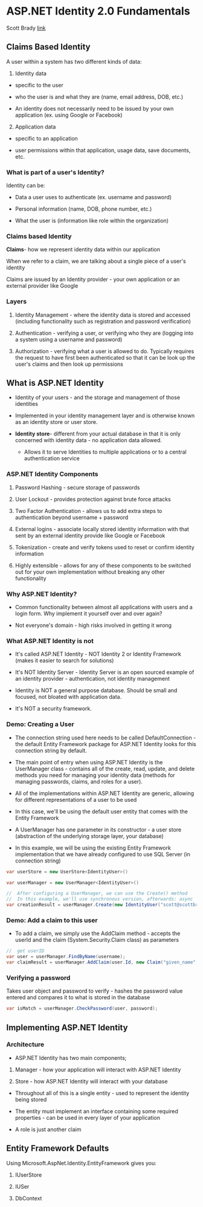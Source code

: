 # ASP.NET Identity 2.0 Fundamentals

Scott Brady
[link](https://app.pluralsight.com/library/courses/asp-dot-net-identity-fundamentals/table-of-contents)

## Claims Based Identity

A user within a system has two different kinds of data:

1. Identity data

  - specific to the user

  - who the user is and what they are (name, email address, DOB, etc.)

  - An identity does not necessarily need to be issued by your own application (ex. using Google or Facebook)

2. Application data

  - specific to an application

  - user permissions within that application, usage data, save documents, etc.

### What is part of a user's Identity?

Identity can be:

  - Data a user uses to authenticate (ex. username and password)

  - Personal information (name, DOB, phone number, etc.)

  - What the user is (information like role within the organization)

### Claims based Identity

**Claims**- how we represent identity data within our application

When we refer to a claim, we are talking about a single piece of a user's identity

Claims are issued by an Identity provider - your own application or an external provider like Google

### Layers

1. Identity Management - where the identity data is stored and accessed (including functionality such as registration and password verification)

2. Authentication - verifying a user, or verifying who they are (logging into a system using a username and password)

3. Authorization - verifying what a user is allowed to do. Typically requires the request to have first been authenticated so that it can be look up the user's claims and then look up permissions

## What is ASP.NET Identity

- Identity of your users - and the storage and management of those identities

- Implemented in your identity management layer and is otherwise known as an identity store or user store.

- **Identity store**- different from your actual database in that it is only concerned with identity data - no application data allowed.
  
  - Allows it to serve Identities to multiple applications or to a central authentication service

### ASP.NET Identity Components

1. Password Hashing - secure storage of passwords

2. User Lockout - provides protection against brute force attacks

3. Two Factor Authentication - allows us to add extra steps to authentication beyond username + password

4. External logins - associate locally stored identity information with that sent by an external identity provide like Google or Facebook

5. Tokenization - create and verify tokens used to reset or confirm identity information

6. Highly extensible - allows for any of these components to be switched out for your own implementation without breaking any other functionality

### Why ASP.NET Identity?

- Common functionality between almost all applications with users and a login form. Why implement it yourself over and over again?

- Not everyone's domain - high risks involved in getting it wrong

### What ASP.NET Identity is not

- It's called ASP.NET Identity - NOT Identity 2 or Identity Framework (makes it easier to search for solutions)

- It's NOT Identity Server - Identity Server is an open sourced example of an identity provider - authentication, not identity management

- Identity is NOT a general purpose database. Should be small and focused, not bloated with application data.

- It's NOT a security framework.

### Demo: Creating a User

- The connection string used here needs to be called DefaultConnection - the default Entity Framework package for ASP.NET Identity looks for this connection string by default.

- The main point of entry when using ASP.NET Identity is the UserManager class - contains all of the create, read, update, and delete methods you need for managing your identity data (methods for managing passwords, claims, and roles for a user).

- All of the implementations within ASP.NET Identity are generic, allowing for different representations of a user to be used

- In this case, we'll be using the default user entity that comes with the Entity Framework

- A UserManager has one parameter in its constructor - a user store (abstraction of the underlying storage layer, your database) 

- In this example, we will be using the existing Entity Framework implementation that we have already configured to use SQL Server (in connection string)

```c#
var userStore = new UserStore<IdentityUser>()

var userManager = new UserManager<IdentityUser>()

//  After configuring a UserManager, we can use the Create() method
//  In this example, we'll use synchronous version, afterwards: async
var creationResult = userManager.Create(new IdentityUser("scott@scottbrady91.com"), "Password123!");
```

### Demo: Add a claim to this user

- To add a claim, we simply use the AddClaim method - accepts the userId and the claim (System.Security.Claim class) as parameters

```c#
//  get userID
var user = userManager.FindByName(username);
var claimResult = userManager.AddClaim(user.Id, new Claim("given_name", "Scott"))
```

### Verifying a password

Takes user object and password to verify - hashes the password value entered and compares it to what is stored in the database

```c#
var isMatch = userManager.CheckPassword(user, password);
```

## Implementing ASP.NET Identity

### Architecture

- ASP.NET Identity has two main components;

1. Manager - how your application will interact with ASP.NET Identity

2. Store - how ASP.NET Identity will interact with your database

- Throughout all of this is a single entity - used to represent the identity being stored

- The entity must implement an interface containing some required properties - can be used in every layer of your application

- A role is just another claim

## Entity Framework Defaults 

Using Microsoft.AspNet.Identity.EntityFramework gives you:

1. IUserStore

2. IUSer

3. DbContext